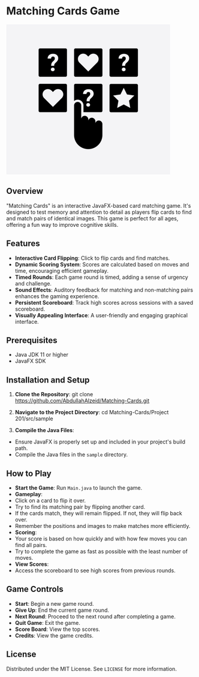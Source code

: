 # Matching Cards Game

![Alt text](/images/matching.png)

## Overview
"Matching Cards" is an interactive JavaFX-based card matching game. It's designed to test memory and attention to detail as players flip cards to find and match pairs of identical images. This game is perfect for all ages, offering a fun way to improve cognitive skills.

## Features
- **Interactive Card Flipping**: Click to flip cards and find matches.
- **Dynamic Scoring System**: Scores are calculated based on moves and time, encouraging efficient gameplay.
- **Timed Rounds**: Each game round is timed, adding a sense of urgency and challenge.
- **Sound Effects**: Auditory feedback for matching and non-matching pairs enhances the gaming experience.
- **Persistent Scoreboard**: Track high scores across sessions with a saved scoreboard.
- **Visually Appealing Interface**: A user-friendly and engaging graphical interface.

## Prerequisites
- Java JDK 11 or higher
- JavaFX SDK

## Installation and Setup
1. **Clone the Repository**:
git clone https://github.com/AbdullahAlzeid/Matching-Cards.git

2. **Navigate to the Project Directory**:
cd Matching-Cards/Project 201/src/sample

3. **Compile the Java Files**:
- Ensure JavaFX is properly set up and included in your project's build path.
- Compile the Java files in the `sample` directory.

## How to Play
- **Start the Game**: Run `Main.java` to launch the game.
- **Gameplay**:
- Click on a card to flip it over.
- Try to find its matching pair by flipping another card.
- If the cards match, they will remain flipped. If not, they will flip back over.
- Remember the positions and images to make matches more efficiently.
- **Scoring**:
- Your score is based on how quickly and with how few moves you can find all pairs.
- Try to complete the game as fast as possible with the least number of moves.
- **View Scores**:
- Access the scoreboard to see high scores from previous rounds.

## Game Controls
- **Start**: Begin a new game round.
- **Give Up**: End the current game round.
- **Next Round**: Proceed to the next round after completing a game.
- **Quit Game**: Exit the game.
- **Score Board**: View the top scores.
- **Credits**: View the game credits.

## License
Distributed under the MIT License. See `LICENSE` for more information.
